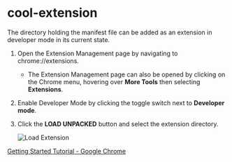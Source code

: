# cool-extension

The directory holding the manifest file can be added as an extension in developer mode in its current state.
1. Open the Extension Management page by navigating to chrome://extensions.
   * The Extension Management page can also be opened by clicking on the Chrome menu, hovering over **More Tools** then selecting **Extensions**.
   
2. Enable Developer Mode by clicking the toggle switch next to **Developer mode**.

3. Click the **LOAD UNPACKED** button and select the extension directory.

   ![Load Extension](https://developer.chrome.com/static/images/get_started/load_extension.png)

[Getting Started Tutorial - Google Chrome](https://developer.chrome.com/extensions/getstarted)
